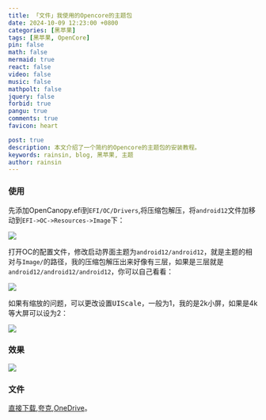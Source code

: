 ```yaml
---
title: 「文件」我使用的Opencore的主题包
date: 2024-10-09 12:23:00 +0800
categories: [黑苹果]
tags: [黑苹果, OpenCore]
pin: false
math: false
mermaid: true
react: false
video: false
music: false
mathpolt: false
jquery: false
forbid: true
pangu: true
comments: true
favicon: heart

post: true
description: 本文介绍了一个简约的Opencore的主题包的安装教程。
keywords: rainsin, blog, 黑苹果, 主题
author: rainsin
---
```


### 使用

先添加OpenCanopy.efi到`EFI/OC/Drivers`,将压缩包解压，将`android12`文件加移动到`EFI->OC->Resources->Image`下：

![](https://dlink.host/1drv/aHR0cHM6Ly8xZHJ2Lm1zL2kvcyFBb2VyMmNVNVNsT0ZpWUVRdUZnSVVkako4TWlfZ0E_ZT1kMUJtbDM.png)

打开OC的配置文件，修改<kbd>启动界面主题</kbd>为`android12/android12`，就是主题的相对与`Image/`的路径，我的压缩包解压出来好像有三层，如果是三层就是`android12/android12/android12`，你可以自己看看：

![](https://dlink.host/1drv/aHR0cHM6Ly8xZHJ2Lm1zL2kvcyFBb2VyMmNVNVNsT0ZpWUVQYUtmWHZ1cTNKQWFkQ0E_ZT0zZ1A5bE4.png)

如果有缩放的问题，可以更改设置<kbd>UIScale</kbd>，一般为1，我的是2k小屏，如果是4k等大屏可以设为2：

![](https://dlink.host/1drv/aHR0cHM6Ly8xZHJ2Lm1zL2kvcyFBb2VyMmNVNVNsT0ZpWUVUWXFBdEVrdnB5VWE0eEE_ZT1VT2RiRko.png)

### 效果

![](https://dlink.host/1drv/aHR0cHM6Ly8xZHJ2Lm1zL2kvcyFBb2VyMmNVNVNsT0ZpWUVTd0FrMFBLQUJvMFVUQ1E_ZT04RzhNOEM.png)

### 文件

[直接下载](http://pan.fucku.top/mac/android12.7z),[夸克](https://pan.quark.cn/s/e352c32b3fda),[OneDrive](https://1drv.ms/u/s!Aoer2cU5SlOFiYBva71rTsGo23DIdw?e=hbHBLe)。
